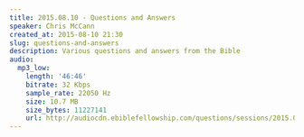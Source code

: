 ```yaml
---
title: 2015.08.10 - Questions and Answers
speaker: Chris McCann
created_at: 2015-08-10 21:30
slug: questions-and-answers
description: Various questions and answers from the Bible
audio:
  mp3_low:
    length: '46:46'
    bitrate: 32 Kbps
    sample_rate: 22050 Hz
    size: 10.7 MB
    size_bytes: 11227141
    url: http://audiocdn.ebiblefellowship.com/questions/sessions/2015.08.10_McCann_-_Questions_and_Answers.mp3
---
```


